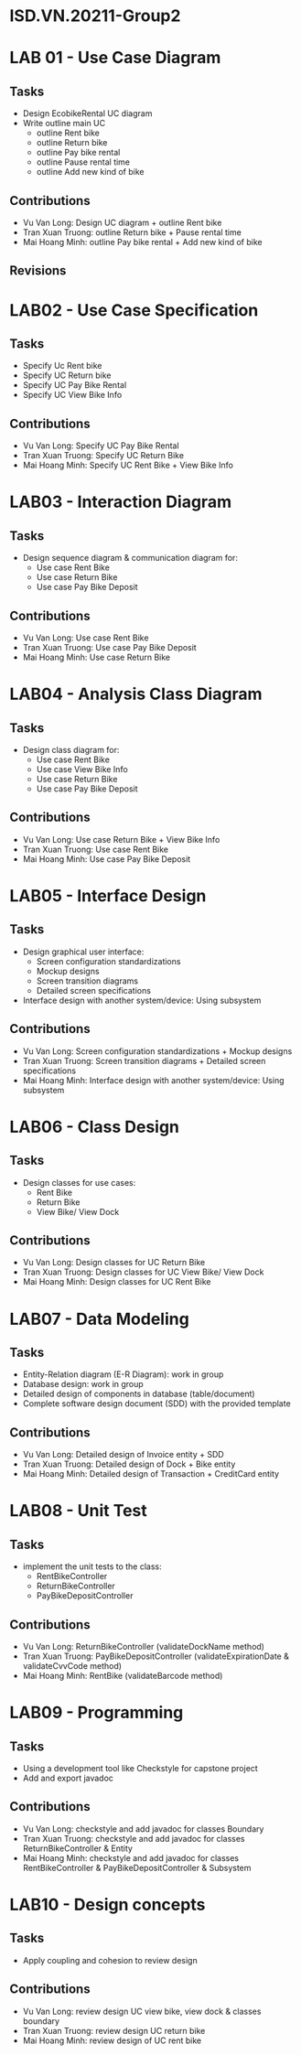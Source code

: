 # ISD.VN.20211-Group2
# LAB 01 - Use Case Diagram
## Tasks
- Design EcobikeRental UC diagram
- Write outline main UC
  - outline Rent bike
  - outline Return bike
  - outline Pay bike rental
  - outline Pause rental time
  - outline Add new kind of bike
## Contributions
- Vu Van Long: Design UC diagram + outline Rent bike
- Tran Xuan Truong: outline Return bike + Pause rental time
- Mai Hoang Minh: outline Pay bike rental + Add new kind of bike
## Revisions
# LAB02 - Use Case Specification
## Tasks
- Specify Uc Rent bike
- Specify UC Return bike
- Specify UC Pay Bike Rental
- Specify UC View Bike Info
## Contributions
- Vu Van Long: Specify UC Pay Bike Rental
- Tran Xuan Truong: Specify UC Return Bike
- Mai Hoang Minh: Specify UC Rent Bike + View Bike Info
# LAB03 - Interaction Diagram
## Tasks
- Design sequence diagram & communication diagram for:
  - Use case Rent Bike
  - Use case Return Bike
  - Use case Pay Bike Deposit
## Contributions
- Vu Van Long: Use case Rent Bike
- Tran Xuan Truong: Use case Pay Bike Deposit
- Mai Hoang Minh: Use case Return Bike
# LAB04 - Analysis Class Diagram
## Tasks
- Design class diagram for:
  - Use case Rent Bike
  - Use case View Bike Info
  - Use case Return Bike
  - Use case Pay Bike Deposit
## Contributions
- Vu Van Long: Use case Return Bike + View Bike Info
- Tran Xuan Truong: Use case Rent Bike
- Mai Hoang Minh: Use case Pay Bike Deposit
# LAB05 - Interface Design
## Tasks
- Design graphical user interface:
  - Screen configuration standardizations
  - Mockup designs
  - Screen transition	diagrams
  - Detailed screen specifications
- Interface design with another system/device: Using subsystem
## Contributions
- Vu Van Long: Screen configuration standardizations + Mockup designs
- Tran Xuan Truong: Screen transition	diagrams + Detailed screen specifications
- Mai Hoang Minh: Interface design with another system/device: Using subsystem
# LAB06 - Class Design
## Tasks
- Design classes for use cases:
  - Rent Bike
  - Return Bike
  - View Bike/ View Dock
## Contributions
- Vu Van Long: Design classes for UC Return Bike
- Tran Xuan Truong: Design classes for UC View Bike/ View Dock
- Mai Hoang Minh: Design classes for UC Rent Bike
# LAB07 - Data Modeling
## Tasks
- Entity-Relation diagram (E-R Diagram): work in group
- Database design: work in group
- Detailed design of components in database (table/document)
- Complete software design document (SDD) with the provided template
## Contributions
- Vu Van Long: Detailed design of Invoice entity + SDD
- Tran Xuan Truong: Detailed design of Dock + Bike entity
- Mai Hoang Minh: Detailed design of Transaction + CreditCard entity
# LAB08 - Unit Test
## Tasks
- implement	the	unit tests to the class:
  - RentBikeController
  - ReturnBikeController
  - PayBikeDepositController
## Contributions
- Vu Van Long: ReturnBikeController (validateDockName method)
- Tran Xuan Truong: PayBikeDepositController (validateExpirationDate & validateCvvCode method)
- Mai Hoang Minh: RentBike (validateBarcode method)
# LAB09 - Programming
## Tasks
- Using	a	development	tool like	Checkstyle for capstone project
- Add and export javadoc
## Contributions
- Vu Van Long: checkstyle and add javadoc for classes Boundary
- Tran Xuan Truong: checkstyle and add javadoc for classes ReturnBikeController & Entity
- Mai Hoang Minh: checkstyle and add javadoc for classes RentBikeController & PayBikeDepositController & Subsystem
# LAB10 - Design concepts
## Tasks
- Apply coupling and cohesion to review design 
## Contributions
- Vu Van Long: review design UC view bike, view dock & classes boundary
- Tran Xuan Truong: review design UC return bike
- Mai Hoang Minh: review design of UC rent bike
